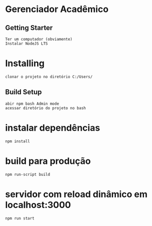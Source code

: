 # Gerenciador Acadêmico

## Getting Starter
```
Ter um computador (obviamente)
Instalar NodeJS LTS
```

# Installing
``` 
clonar o projeto no diretório C:/Users/
``` 

## Build Setup
```
abir npm bash Admin mode
acessar diretório do projeto no bash
```

# instalar dependências
```
npm install
```

# build para produção
```
npm run-script build
```

# servidor com reload dinâmico em localhost:3000
```
npm run start
```
